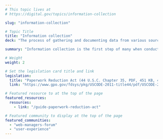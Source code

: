 ```yaml
---
# This topic lives at
# https://digital.gov/topics/information-collection

slug: "information-collection"

# Topic Title
title: "Information collection"
deck: "The process of gathering and documenting data from various sources to fulfill a specific purpose"

summary: "Information collection is the first step of many when conducting research and it can involve various methods and technologies. It’s also the process by which federal agencies gather or ask for information about the people who use their services. Collections may require the use of complex forms or sensitive questions, including personally identifiable information. Make sure you follow best practices when collecting information to protect the identity of your users, and to respect their time."

# Weight
weight: 2

# Set the legislation card title and link
legislation:
  title: "Paperwork Reduction Act (44 U.S.C. Chapter 35, PDF, 451 KB, 47 Pages)"
  link: "https://www.gpo.gov/fdsys/pkg/USCODE-2011-title44/pdf/USCODE-2011-title44-chap35.pdf"

# Featured resource to at the top of the page
featured_resources:
  resources:
    - link: "/guide-paperwork-reduction-act"

# Featured community to display at the top of the page
featured_communities:
  - "web-managers-forum"
  - "user-experience"
---
```

